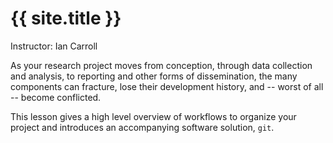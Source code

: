 ---
---

# {{ site.title }}

Instructor: Ian Carroll

As your research project moves from conception, through data collection and analysis, to reporting and other forms of dissemination, the many components can fracture, lose their development history, and -- worst of all -- become conflicted.

This lesson gives a high level overview of workflows to organize your project and introduces an accompanying software solution, `git`.
